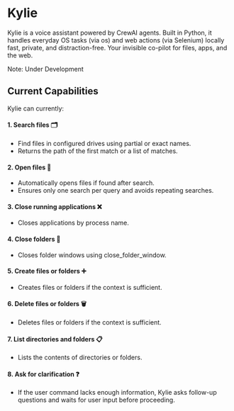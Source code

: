 # Kylie
Kylie is a voice assistant powered by CrewAI agents. Built in Python, it handles everyday OS tasks (via os) and web actions (via Selenium) locally fast, private, and distraction-free. Your invisible co-pilot for files, apps, and the web.

Note: Under Development

## Current Capabilities

Kylie can currently:

#### 1. Search files 🗂️
  - Find files in configured drives using partial or exact names.
  - Returns the path of the first match or a list of matches.

#### 2. Open files 📂
  - Automatically opens files if found after search.
  - Ensures only one search per query and avoids repeating searches.

#### 3. Close running applications ❌
  - Closes applications by process name.

#### 4. Close folders 📁
  - Closes folder windows using close_folder_window.

#### 5. Create files or folders ➕
  - Creates files or folders if the context is sufficient.

#### 6. Delete files or folders 🗑️
  - Deletes files or folders if the context is sufficient.
    
#### 7. List directories and folders 📋
  - Lists the contents of directories or folders.

#### 8. Ask for clarification ❓
  - If the user command lacks enough information, Kylie asks follow-up questions and waits for user input before proceeding.
